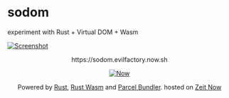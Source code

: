 # sodom

experiment with Rust + Virtual DOM + Wasm

[![Screenshot](https://files-au0114ox5.now.sh)](https://sodom.evilfactory.now.sh)

<p align="center">
  https://sodom.evilfactory.now.sh
</p>

<div align="center">

[![Now](https://assets.zeit.co/image/upload/front/assets/design/black-now-triangle.png)](https://zeit.co/now/)

Powered by [Rust](https://rust-lang.org), [Rust Wasm](https://rustwasm.github.io/) and [Parcel Bundler](https://parceljs.org/).
hosted on [Zeit Now](https://zeit.co/now)

</div>
